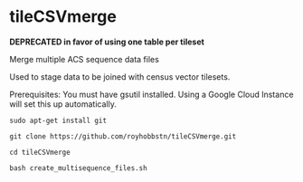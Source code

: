 # tileCSVmerge

**DEPRECATED in favor of using one table per tileset**

Merge multiple ACS sequence data files

Used to stage data to be joined with census vector tilesets.


Prerequisites: You must have gsutil installed.  Using a Google Cloud Instance will set this up automatically.

```
sudo apt-get install git

git clone https://github.com/royhobbstn/tileCSVmerge.git

cd tileCSVmerge

bash create_multisequence_files.sh
```

